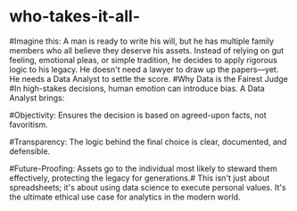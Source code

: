 # who-takes-it-all-
#Imagine this: A man is ready to write his will, but he has multiple family members who all believe they deserve his assets. Instead of relying on gut feeling, emotional pleas, or simple tradition, he decides to apply rigorous logic to his legacy.  He doesn't need a lawyer to draw up the papers—yet. He needs a Data Analyst to settle the score.
#Why Data is the Fairest Judge
#In high-stakes decisions, human emotion can introduce bias. A Data Analyst brings:

#Objectivity: Ensures the decision is based on agreed-upon facts, not favoritism.

#Transparency: The logic behind the final choice is clear, documented, and defensible.

#Future-Proofing: Assets go to the individual most likely to steward them effectively, protecting the legacy for generations.#
This isn't just about spreadsheets; it's about using data science to execute personal values. It's the ultimate ethical use case for analytics in the modern world.
